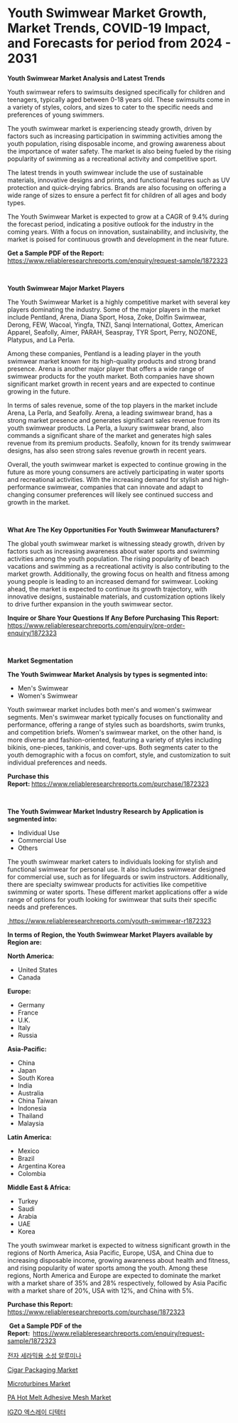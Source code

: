 <p><h1>Youth Swimwear Market Growth, Market Trends, COVID-19 Impact, and Forecasts for period from 2024 - 2031</h1></p><p><strong>Youth Swimwear Market Analysis and Latest Trends</strong></p>
<p><p>Youth swimwear refers to swimsuits designed specifically for children and teenagers, typically aged between 0-18 years old. These swimsuits come in a variety of styles, colors, and sizes to cater to the specific needs and preferences of young swimmers.</p><p>The youth swimwear market is experiencing steady growth, driven by factors such as increasing participation in swimming activities among the youth population, rising disposable income, and growing awareness about the importance of water safety. The market is also being fueled by the rising popularity of swimming as a recreational activity and competitive sport.</p><p>The latest trends in youth swimwear include the use of sustainable materials, innovative designs and prints, and functional features such as UV protection and quick-drying fabrics. Brands are also focusing on offering a wide range of sizes to ensure a perfect fit for children of all ages and body types.</p><p>The Youth Swimwear Market is expected to grow at a CAGR of 9.4% during the forecast period, indicating a positive outlook for the industry in the coming years. With a focus on innovation, sustainability, and inclusivity, the market is poised for continuous growth and development in the near future.</p></p>
<p><strong>Get a Sample PDF of the Report:&nbsp;</strong> <a href="https://www.reliableresearchreports.com/enquiry/request-sample/1872323">https://www.reliableresearchreports.com/enquiry/request-sample/1872323</a></p>
<p>&nbsp;</p>
<p><strong>Youth Swimwear Major Market Players</strong></p>
<p><p>The Youth Swimwear Market is a highly competitive market with several key players dominating the industry. Some of the major players in the market include Pentland, Arena, Diana Sport, Hosa, Zoke, Dolfin Swimwear, Derong, FEW, Wacoal, Yingfa, TNZI, Sanqi International, Gottex, American Apparel, Seafolly, Aimer, PARAH, Seaspray, TYR Sport, Perry, NOZONE, Platypus, and La Perla.</p><p>Among these companies, Pentland is a leading player in the youth swimwear market known for its high-quality products and strong brand presence. Arena is another major player that offers a wide range of swimwear products for the youth market. Both companies have shown significant market growth in recent years and are expected to continue growing in the future.</p><p>In terms of sales revenue, some of the top players in the market include Arena, La Perla, and Seafolly. Arena, a leading swimwear brand, has a strong market presence and generates significant sales revenue from its youth swimwear products. La Perla, a luxury swimwear brand, also commands a significant share of the market and generates high sales revenue from its premium products. Seafolly, known for its trendy swimwear designs, has also seen strong sales revenue growth in recent years.</p><p>Overall, the youth swimwear market is expected to continue growing in the future as more young consumers are actively participating in water sports and recreational activities. With the increasing demand for stylish and high-performance swimwear, companies that can innovate and adapt to changing consumer preferences will likely see continued success and growth in the market.</p></p>
<p>&nbsp;</p>
<p><strong>What Are The Key Opportunities For Youth Swimwear Manufacturers?</strong></p>
<p><p>The global youth swimwear market is witnessing steady growth, driven by factors such as increasing awareness about water sports and swimming activities among the youth population. The rising popularity of beach vacations and swimming as a recreational activity is also contributing to the market growth. Additionally, the growing focus on health and fitness among young people is leading to an increased demand for swimwear. Looking ahead, the market is expected to continue its growth trajectory, with innovative designs, sustainable materials, and customization options likely to drive further expansion in the youth swimwear sector.</p></p>
<p><strong>Inquire or Share Your Questions If Any Before Purchasing This Report:</strong> <a href="https://www.reliableresearchreports.com/enquiry/pre-order-enquiry/1872323">https://www.reliableresearchreports.com/enquiry/pre-order-enquiry/1872323</a></p>
<p>&nbsp;</p>
<p><strong>Market Segmentation</strong></p>
<p><strong>The Youth Swimwear Market Analysis by types is segmented into:</strong></p>
<p><ul><li>Men's Swimwear</li><li>Women's Swimwear</li></ul></p>
<p><p>Youth swimwear market includes both men's and women's swimwear segments. Men's swimwear market typically focuses on functionality and performance, offering a range of styles such as boardshorts, swim trunks, and competition briefs. Women's swimwear market, on the other hand, is more diverse and fashion-oriented, featuring a variety of styles including bikinis, one-pieces, tankinis, and cover-ups. Both segments cater to the youth demographic with a focus on comfort, style, and customization to suit individual preferences and needs.</p></p>
<p><strong>Purchase this Report:&nbsp;</strong><a href="https://www.reliableresearchreports.com/purchase/1872323">https://www.reliableresearchreports.com/purchase/1872323</a></p>
<p>&nbsp;</p>
<p><strong>The Youth Swimwear Market Industry Research by Application is segmented into:</strong></p>
<p><ul><li>Individual Use</li><li>Commercial Use</li><li>Others</li></ul></p>
<p><p>The youth swimwear market caters to individuals looking for stylish and functional swimwear for personal use. It also includes swimwear designed for commercial use, such as for lifeguards or swim instructors. Additionally, there are specialty swimwear products for activities like competitive swimming or water sports. These different market applications offer a wide range of options for youth looking for swimwear that suits their specific needs and preferences.</p></p>
<p><a href="https://www.reliableresearchreports.com/youth-swimwear-r1872323">&nbsp;https://www.reliableresearchreports.com/youth-swimwear-r1872323</a></p>
<p><strong>In terms of Region, the Youth Swimwear Market Players available by Region are:</strong></p>
<p>
    <p> <strong> North America: </strong>
        <ul>
            <li>United States</li>
            <li>Canada</li>
        </ul>
        </p> 
    <p> <strong> Europe: </strong>
        <ul>
            <li>Germany</li>
            <li>France</li>
            <li>U.K.</li>
            <li>Italy</li>
            <li>Russia</li>
        </ul>
        </p> 
    <p> <strong> Asia-Pacific: </strong>
        <ul>
            <li>China</li>
            <li>Japan</li>
            <li>South Korea</li>
            <li>India</li>
            <li>Australia</li>
            <li>China Taiwan</li>
            <li>Indonesia</li>
            <li>Thailand</li>
            <li>Malaysia</li>
        </ul>
        </p> 
    <p> <strong> Latin America: </strong>
        <ul>
            <li>Mexico</li>
            <li>Brazil</li>
            <li>Argentina Korea</li>
            <li>Colombia</li>
        </ul>
        </p> 
    <p> <strong> Middle East & Africa: </strong>
        <ul>
            <li>Turkey</li>
            <li>Saudi</li>
            <li>Arabia</li>
            <li>UAE</li>
            <li>Korea</li>
        </ul>
    </p>
    </p>
<p><p>The youth swimwear market is expected to witness significant growth in the regions of North America, Asia Pacific, Europe, USA, and China due to increasing disposable income, growing awareness about health and fitness, and rising popularity of water sports among the youth. Among these regions, North America and Europe are expected to dominate the market with a market share of 35% and 28% respectively, followed by Asia Pacific with a market share of 20%, USA with 12%, and China with 5%.</p></p>
<p><strong>Purchase this Report: </strong><a href="https://www.reliableresearchreports.com/purchase/1872323">https://www.reliableresearchreports.com/purchase/1872323</a></p>
<p>&nbsp;<strong>Get a Sample PDF of the Report:&nbsp;&nbsp;</strong><a href="https://www.reliableresearchreports.com/enquiry/request-sample/1872323">https://www.reliableresearchreports.com/enquiry/request-sample/1872323</a></p>
<p><strong></strong></p>
<p><p><a href="https://github.com/vskv4779xr1/Market-Research-Report-List-2/blob/main/9838537146807.md">전자 세라믹용 소성 알루미나</a></p><p><a href="https://github.com/marlinacrngin/Market-Research-Report-List-1/blob/main/cigar-packaging-market.md">Cigar Packaging Market</a></p><p><a href="https://issuu.com/reportprime-2/docs/microturbines-market-size-2030.pptx">Microturbines Market</a></p><p><a href="https://github.com/wnxtvsgd56/Market-Research-Report-List-1/blob/main/pa-hot-melt-adhesive-mesh-market.md">PA Hot Melt Adhesive Mesh Market</a></p><p><a href="https://github.com/CliftonFisher9067/Market-Research-Report-List-2/blob/main/8321666146808.md">IGZO 엑스레이 디텍터</a></p></p>